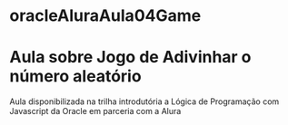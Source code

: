 # oracleAluraAula04Game

<h1>Aula sobre Jogo de Adivinhar o número aleatório</h1>
<p>Aula disponibilizada na trilha introdutória a Lógica de Programação com Javascript da Oracle em parceria com a Alura<br></p>

